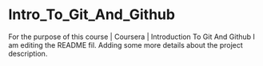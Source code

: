 # Intro_To_Git_And_Github
For the purpose of this course | Coursera | Introduction To Git And Github
I am editing the README fil. Adding some more details about the project description.
